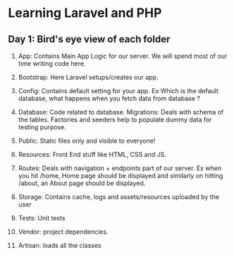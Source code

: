 # Learning Laravel and PHP

## Day 1: Bird's eye view of each folder

1. App: Contains Main App Logic for our server. We will spend most of our time writing code here.

2. Bootstrap: Here Laravel setups/creates our app.

3. Config: Contains default setting for your app. Ex Which is the default database, what happens when you fetch data from database ?

4. Database: Code related to database. Migrations: Deals with schema of the tables. Factories and seeders help to populate dummy data for testing purpose.

5. Public: Static files only and visible to everyone!

6. Resources: Front End stuff like HTML, CSS and JS.

7. Routes: Deals with navigation + endpoints part of our server. Ex when you hit /home, Home page should be displayed and similarly on hitting /about, an About page should be displayed.

8. Storage: Contains cache, logs and assets/resources uploaded by the user

9. Tests: Unit tests

10. Vendor: project dependencies.

11. Artisan: loads all the classes